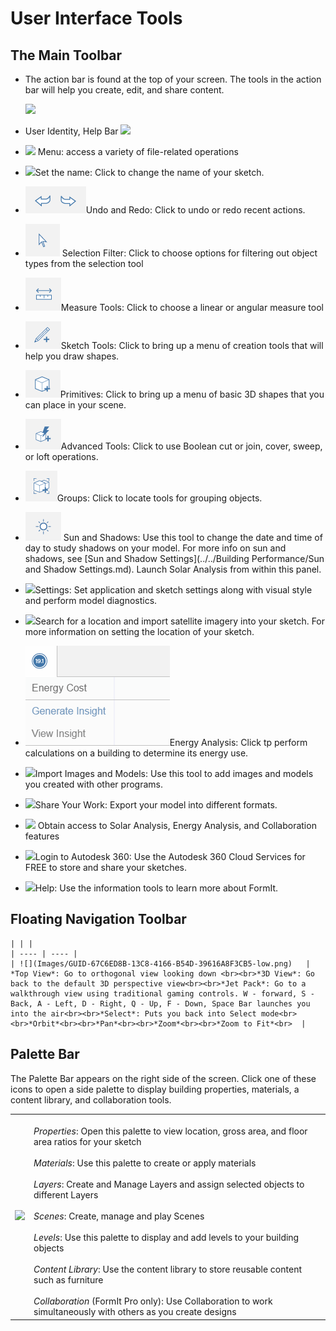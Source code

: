 # User Interface Tools

## The Main Toolbar

* The action bar is found at the top of your screen. The tools in the action bar will help you create, edit, and share content. 
    
    ![](Images/GUID-20BA4556-7083-4058-8F81-FAB82111F189-low.png)

* User Identity, Help Bar ![](Images/GUID-5957B173-1265-4968-8310-ADC319ED2012-low.png)

* ![](Images/GUID-04A6C825-C1EB-4092-BEF6-9C20E9428677-low.png) Menu: access a variety of file-related operations
* ![](Images/GUID-5B0627B2-BA61-45D0-89CC-7B2A47E34A87-low.png)Set the name: Click to change the name of your sketch.
* ![](Images/GUID-850FD972-B1C0-4755-AB04-ED8CC0076754-low.png)Undo and Redo: Click to undo or redo recent actions.

* ![](Images/GUID-F3BAC481-B10C-4CA3-B638-C2BF842C0209-low.png) Selection Filter: Click to choose options for filtering out object types from the selection tool
* ![](Images/GUID-CB5D154A-CF6B-43A2-8BB5-77218F594BBD-low.png)Measure Tools: Click to choose a linear or angular measure tool
* ![](Images/GUID-5436C5D2-1662-4F0D-ACC6-4CAB5CF30E83-low.png)Sketch Tools: Click to bring up a menu of creation tools that will help you draw shapes.
* ![](Images/GUID-CF6A4EA8-13E8-4BFA-B0FA-76B01F51B364-low.png)Primitives: Click to bring up a menu of basic 3D shapes that you can place in your scene.
* ![](Images/GUID-E44FD1BC-52E8-4515-B7DB-2697AF5F66A8-low.png)Advanced Tools: Click to use Boolean cut or join, cover, sweep, or loft operations.
* ![](Images/GUID-703E56FE-819D-4A29-B086-301B024C60E1-low.png)Groups: Click to locate tools for grouping objects.
* ![](Images/GUID-6F10FAB3-B960-418F-88DC-17E12E352986-low.png) Sun and Shadows: Use this tool to change the date and time of day to study shadows on your model. For more info on sun and shadows, see [Sun and Shadow Settings](../../Building Performance/Sun and Shadow Settings.md). Launch Solar Analysis from within this panel.
* ![](Images/GUID-F12CB419-C270-4B9C-B3C9-5E5B4099B168-low.png)Settings: Set application and sketch settings along with visual style and perform model diagnostics.
* ![](Images/GUID-7EC051BA-7A0E-4049-A3D9-7860ECD98C86-low.png)Search for a location and import satellite imagery into your sketch. For more information on setting the location of your sketch.
* ![](Images/GUID-4B5571DF-D3B2-4693-85FF-5BED468431BB-low.png)Energy Analysis: Click tp perform calculations on a building to determine its energy use.
* ![](Images/GUID-69E97DB2-B47E-4DC7-B01B-EACFE2FE9F01-low.png)Import Images and Models: Use this tool to add images and models you created with other programs.
* ![](Images/GUID-C718BBE1-F84C-4C9A-8E1B-C6A3713C3618-low.png)Share Your Work: Export your model into different formats.
* ![](Images/GUID-C3E5ACB7-C969-4959-8978-3F9A9A2C4588-low.png) Obtain access to Solar Analysis, Energy Analysis, and Collaboration features
* ![](Images/GUID-1272E029-F99F-4F39-9571-8F3D0CE8FEF0-low.png)Login to Autodesk 360: Use the Autodesk 360 Cloud Services for FREE to store and share your sketches.
* ![](Images/GUID-E5EC9B4D-7C13-44B7-ADBD-06798BE89B44-low.png)Help: Use the information tools to learn more about FormIt.

## Floating Navigation Toolbar 
    
    | | |
    | ---- | ---- |
    | ![](Images/GUID-67C6ED8B-13C8-4166-B54D-39616A8F3CB5-low.png)   |  *Top View*: Go to orthogonal view looking down <br><br>*3D View*: Go back to the default 3D perspective view<br><br>*Jet Pack*: Go to a walkthrough view using traditional gaming controls. W - forward, S - Back, A - Left, D - Right, Q - Up, F - Down, Space Bar launches you into the air<br><br>*Select*: Puts you back into Select mode<br><br>*Orbit*<br><br>*Pan*<br><br>*Zoom*<br><br>*Zoom to Fit*<br>  |



## Palette Bar

The Palette Bar appears on the right side of the screen. Click one of these icons to open a side palette to display building properties, materials, a content library, and collaboration tools.

| | |
| ---- | ---- |
| ![](Images/GUID-39317707-97A9-46F2-B8A4-76115959890F-low.png)   |   <br>*Properties*: Open this palette to view location, gross area, and floor area ratios for your sketch<br><br>*Materials*: Use this palette to create or apply materials<br><br>*Layers*: Create and Manage Layers and assign selected objects to different Layers<br><br>*Scenes*: Create, manage and play Scenes<br><br>*Levels*: Use this palette to display and add levels to your building objects<br><br>*Content Library*: Use the content library to store reusable content such as furniture<br><br>*Collaboration* (FormIt Pro only): Use Collaboration to work simultaneously with others as you create designs<br>  |

